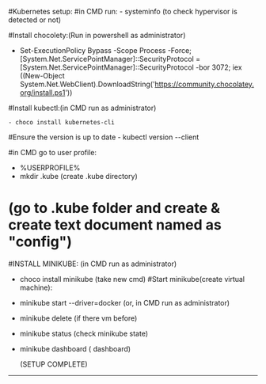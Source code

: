 #Kubernetes setup:
#in CMD run:
    - systeminfo (to check hypervisor is detected or not)

#Install chocolety:(Run in powershell as administrator)

   - Set-ExecutionPolicy Bypass -Scope Process -Force; [System.Net.ServicePointManager]::SecurityProtocol = [System.Net.ServicePointManager]::SecurityProtocol -bor 3072; iex ((New-Object System.Net.WebClient).DownloadString('https://community.chocolatey.org/install.ps1'))

#Install kubectl:(in CMD run as administrator)

    - choco install kubernetes-cli

#Ensure the version is up to date
    - kubectl version --client

#in CMD go to user profile:
   - %USERPROFILE%
   - mkdir .kube (create .kube directory)

# (go to .kube folder and create & create text document named as "config")

#INSTALL MINIKUBE:
(in CMD run as administrator)
  - choco install minikube
(take new cmd)
#Start minikube(create virtual machine):
  - minikube start --driver=docker (or, in CMD run as administrator)
  - minikube delete (if there vm before)
  - minikube status (check minikube state)
  - minikube dashboard ( dashboard)

     (SETUP COMPLETE)
------------------------------------------------------------------------------------------------------------------------------------------------------------------------------------------------------------------
